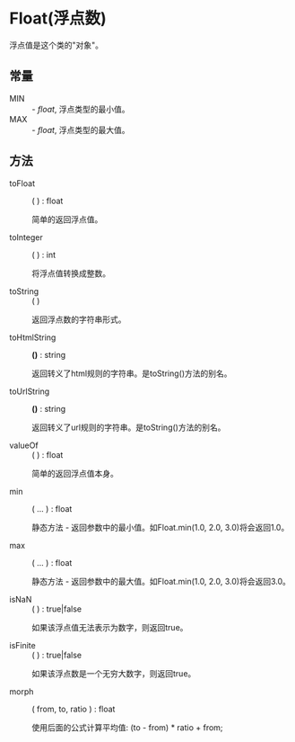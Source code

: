 # Float(浮点数)

<p>浮点值是这个类的"对象"。</p>
    <dl>
          <h2>常量</h2>
        <dt>MIN</dt>
        <dd>- <em>float</em>, 浮点类型的最小值。</dd>
        <dt>MAX</dt>
        <dd>- <em>float</em>, 浮点类型的最大值。</dd>
          <h2>方法</h2>
        <dt>toFloat</dt>
        <dd>
          <p>( ) : float</p>
          <p>简单的返回浮点值。</p></dd>
        <dt>toInteger</dt>
        <dd>
          <p>( ) : int</p>
          <p>将浮点值转换成整数。</p></dd>
        <dt>toString</dt>
        <dd>
          <div>( )</div>
          <p>返回浮点数的字符串形式。</p></dd>
        <dt>toHtmlString</dt>
        <dd>
          <p><strong>()</strong> : string</p>
          <p>返回转义了html规则的字符串。是toString()方法的别名。</p></dd>
        <dt>toUrlString</dt>
        <dd>
          <p><strong>()</strong> : string</p>
          <p>返回转义了url规则的字符串。是toString()方法的别名。</p></dd>
        <dt>valueOf</dt>
        <dd>
          <div>( ) : float</div>
          <p>简单的返回浮点值本身。</p></dd>
        <dt>min</dt>
        <dd>
          <p>( ... ) : float</p>
          <p>静态方法 - 返回参数中的最小值。如Float.min(1.0, 2.0, 3.0)将会返回1.0。</p></dd>
        <dt>max</dt>
        <dd>
          <p>( ... ) : float</p>
          <p>静态方法 - 返回参数中的最大值。如Float.min(1.0, 2.0, 3.0)将会返回3.0。</p></dd>
        <dt>isNaN</dt>
        <dd>
          <div>( ) : true|false</div>
          <p>如果该浮点值无法表示为数字，则返回true。</p></dd>
        <dt>isFinite</dt>
        <dd>
          <div>( ) : true|false</div>
          <p>如果该浮点数是一个无穷大数字，则返回true。</p></dd>
        <dt>morph</dt>
        <dd>
          <p>( from, to, ratio ) : float</p>
          <p>使用后面的公式计算平均值: (to - from) * ratio + from;</p></dd></dl>